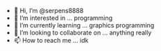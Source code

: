 - 👋 Hi, I’m @serpens8888
- 👀 I’m interested in ... programming
- 🌱 I’m currently learning ... graphics programming
- 💞️ I’m looking to collaborate on ... anything really
- 📫 How to reach me ... idk

